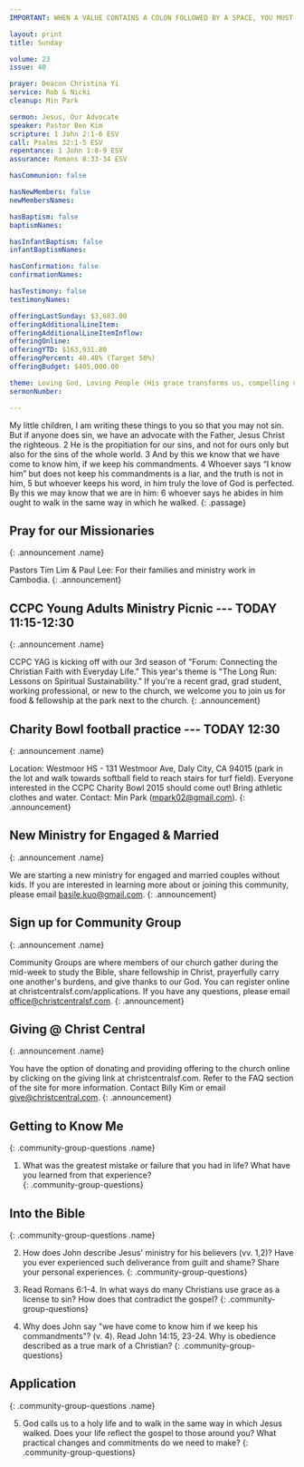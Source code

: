 ```yaml
---
IMPORTANT: WHEN A VALUE CONTAINS A COLON FOLLOWED BY A SPACE, YOU MUST USE &#58;

layout: print
title: Sunday

volume: 23
issue: 40

prayer: Deacon Christina Yi
service: Rob & Nicki
cleanup: Min Park

sermon: Jesus, Our Advocate
speaker: Pastor Ben Kim
scripture: 1 John 2:1-6 ESV
call: Psalms 32:1-5 ESV
repentance: 1 John 1:8-9 ESV
assurance: Romans 8:33-34 ESV

hasCommunion: false

hasNewMembers: false
newMembersNames:

hasBaptism: false
baptismNames: 

hasInfantBaptism: false
infantBaptismNames: 

hasConfirmation: false
confirmationNames: 

hasTestimony: false
testimonyNames:

offeringLastSunday: $3,683.00
offeringAdditionalLineItem: 
offeringAdditionalLineItemInflow: 
offeringOnline: 
offeringYTD: $163,931.80
offeringPercent: 40.48% (Target 50%)
offeringBudget: $405,000.00

theme: Loving God, Loving People (His grace transforms us, compelling us to love others)
sermonNumber: 

---
```


My little children, I am writing these things to you so that you may not sin. But if anyone does sin, we have an advocate with the Father, Jesus Christ the righteous. 2 He is the propitiation for our sins, and not for ours only but also for the sins of the whole world. 3 And by this we know that we have come to know him, if we keep his commandments. 4 Whoever says “I know him” but does not keep his commandments is a liar, and the truth is not in him, 5 but whoever keeps his word, in him truly the love of God is perfected. By this we may know that we are in him: 6 whoever says he abides in him ought to walk in the same way in which he walked.
{: .passage}



## Pray for our Missionaries
{: .announcement .name}

Pastors Tim Lim & Paul Lee: For their families and ministry work in Cambodia.
{: .announcement}

## CCPC Young Adults Ministry Picnic --- TODAY 11:15-12:30
{: .announcement .name}

CCPC YAG is kicking off with our 3rd season of "Forum: Connecting the Christian Faith with Everyday Life." This year's theme is "The Long Run: Lessons on Spiritual Sustainability." If you're a recent grad, grad student, working professional, or new to the church, we welcome you to join us for food & fellowship at the park next to the church. 
{: .announcement}

## Charity Bowl football practice --- TODAY 12:30
{: .announcement .name}

Location: Westmoor HS - 131 Westmoor Ave, Daly City, CA 94015 (park in the lot and walk towards softball field to reach stairs for turf field). Everyone interested in the CCPC Charity Bowl 2015 should come out! Bring athletic clothes and water. Contact: Min Park (mpark02@gmail.com).
{: .announcement}

## New Ministry for Engaged & Married
{: .announcement .name}

We are starting a new ministry for engaged and married couples without kids. If you are interested in learning more about or joining this community, please email basile.kuo@gmail.com.
{: .announcement}

## Sign up for Community Group
{: .announcement .name}

Community Groups are where members of our church gather during the mid-week to study the Bible, share fellowship in Christ, prayerfully carry one another's burdens, and give thanks to our God. You can register online at christcentralsf.com/applications. If you have any questions, please email office@christcentralsf.com.
{: .announcement}

## Giving @ Christ Central
{: .announcement .name}

You have the option of donating and providing offering to the church online by clicking on the giving link at christcentralsf.com. Refer to the FAQ section of the site for more information. Contact Billy Kim or email give@christcentral.com. 
{: .announcement}







## Getting to Know Me
{: .community-group-questions .name}

1) What was the greatest mistake or failure that you had in life? What have you learned from that experience?  
{: .community-group-questions}

## Into the Bible
{: .community-group-questions .name}

2) How does John describe Jesus' ministry for his believers (vv. 1,2)? Have you ever experienced such deliverance from guilt and shame? Share your personal experiences.
{: .community-group-questions}

3) Read Romans 6:1-4. In what ways do many Christians use grace as a license to sin? How does that contradict the gospel? 
{: .community-group-questions}

4) Why does John say "we have come to know him if we keep his commandments"? (v. 4). Read John 14:15, 23-24. Why is obedience described as a true mark of a Christian?
{: .community-group-questions}

## Application
{: .community-group-questions .name}

5) God calls us to a holy life and to walk in the same way in which Jesus walked. Does your life reflect the gospel to those around you? What practical changes and commitments do we need to make? 
{: .community-group-questions}

 